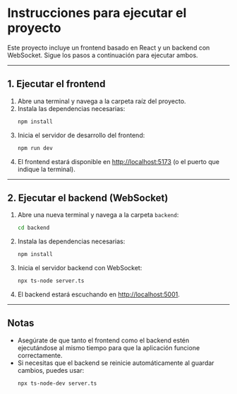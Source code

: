 # Instrucciones para ejecutar el proyecto

Este proyecto incluye un frontend basado en React y un backend con WebSocket. Sigue los pasos a continuación para ejecutar ambos.

---

## 1. Ejecutar el frontend

1. Abre una terminal y navega a la carpeta raíz del proyecto.
2. Instala las dependencias necesarias:
   ```bash
   npm install
   ```
3. Inicia el servidor de desarrollo del frontend:
   ```bash
   npm run dev
   ```
4. El frontend estará disponible en [http://localhost:5173](http://localhost:5173) (o el puerto que indique la terminal).

---

## 2. Ejecutar el backend (WebSocket)

1. Abre una nueva terminal y navega a la carpeta `backend`:
   ```bash
   cd backend
   ```
2. Instala las dependencias necesarias:
   ```bash
   npm install
   ```
3. Inicia el servidor backend con WebSocket:
   ```bash
   npx ts-node server.ts
   ```
4. El backend estará escuchando en [http://localhost:5001](http://localhost:5001).

---

## Notas

- Asegúrate de que tanto el frontend como el backend estén ejecutándose al mismo tiempo para que la aplicación funcione correctamente.
- Si necesitas que el backend se reinicie automáticamente al guardar cambios, puedes usar:
   ```bash
   npx ts-node-dev server.ts
   ```